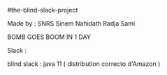 #the-blind-slack-project

Made by : SNRS
Sinem
Nahidath
Radja
Sami

BOMB GOES BOOM IN 1 DAY

Slack : 

blind slack : java 11 (
  distribution correcto d'Amazon
)
